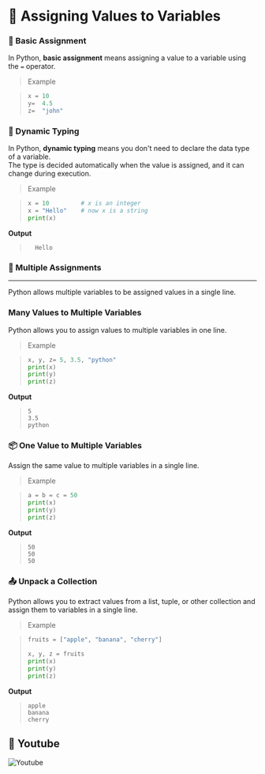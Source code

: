# 📝 Assigning Values to Variables

### 📌 Basic Assignment

In Python, **basic assignment** means assigning a value to a variable using the `=` operator.

> Example

>```python
>x = 10
>y=  4.5
>z=  "john"
>```
### 🔄 Dynamic Typing

In Python, **dynamic typing** means you don't need to declare the data type of a variable.  
The type is decided automatically when the value is assigned, and it can change during execution.

> Example

>```python
>x = 10         # x is an integer
>x = "Hello"    # now x is a string
>print(x)
>```

**Output**

>```
>   Hello
>```

### 🧮 Multiple Assignments
___
Python allows multiple variables to be assigned values in a single line.

### Many Values to Multiple Variables
Python allows you to assign values to multiple variables in one line.

>Example

>```python
>x, y, z= 5, 3.5, "python"
>print(x)
>print(y)
>print(z)
>```

**Output**

>```
> 5
> 3.5
> python
>```
### 📦 One Value to Multiple Variables

Assign the same value to multiple variables in a single line.

> Example

>```python
>a = b = c = 50
>print(x)
>print(y)
>print(z)
>```

**Output**

>```
> 50
> 50
> 50
>```
### 📤 Unpack a Collection

Python allows you to extract values from a list, tuple, or other collection and assign them to variables in a single line.

> Example

>```python
>fruits = ["apple", "banana", "cherry"]
>
>x, y, z = fruits
>print(x)
>print(y)
>print(z)
>```

**Output**

>```
> apple
> banana
> cherry

## 🎥 Youtube

![Youtube]()




